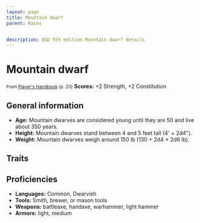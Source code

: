 ```yaml
---
layout: page
title: Mountain dwarf
parent: Races


description: D&D 5th edition Mountain dwarf details
---
```


# Mountain dwarf

<small>From <a target="_blank" href="https://dnd.wizards.com/products/tabletop-games/rpg-products/rpg_playershandbook">Player's Handbook</a> (p. 20)</small>
**Scores:** +2 Strength, +2 Constitution

## General information

- **Age:** Mountain dwarves are considered young until they are 50 and live about 350 years.
- **Height:** Mountain dwarves stand between 4 and 5 feet tall (4' + 2d4").
- **Weight:** Mountain dwarves weigh around 150 lb (130 + 2d4 × 2d6 lb).

## Traits


## Proficiencies

- **Languages:** Common, Dwarvish
- **Tools:** Smith, brewer, or mason tools
- **Weapons:** battleaxe, handaxe, warhammer, light hammer
- **Armors:** light, medium